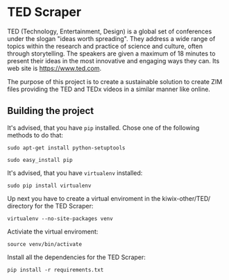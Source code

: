 # TED Scraper

TED (Technology, Entertainment, Design) is a global set of conferences under the slogan "ideas worth spreading". They address a wide range of topics within the research and practice of science and culture, often through storytelling. The speakers are given a maximum of 18 minutes to present their ideas in the most innovative and engaging ways they can. Its web site is https://www.ted.com.

The purpose of this project is to create a sustainable solution to create ZIM files providing the TED and TEDx videos in a similar manner like online.

## Building the project

It's advised, that you have `pip` installed. 
Chose one of the following methods to do that:

    sudo apt-get install python-setuptools

    sudo easy_install pip

It's advised, that you have `virtualenv` installed:

    sudo pip install virtualenv

Up next you have to create a virtual enviroment in the kiwix-other/TED/ directory for the TED Scraper:

    virtualenv --no-site-packages venv 

Activiate the virtual enviroment:

    source venv/bin/activate

Install all the dependencies for the TED Scraper:

    pip install -r requirements.txt
